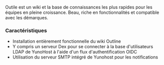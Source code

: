 Outile est un wiki et la base de connaissances les plus rapides pour les équipes en pleine croissance. Beau, riche en fonctionnalités et compatible avec les démarques.

### Caractéristiques

- Installation entièrement fonctionnelle du wiki Outline
- Y compris un serveur Dex pour se connecter à la base d'utilisateurs LDAP de YunoHost à l'aide d'un flux d'authentification OIDC
- Utilisation du serveur SMTP intégré de Yunohost pour les notifications